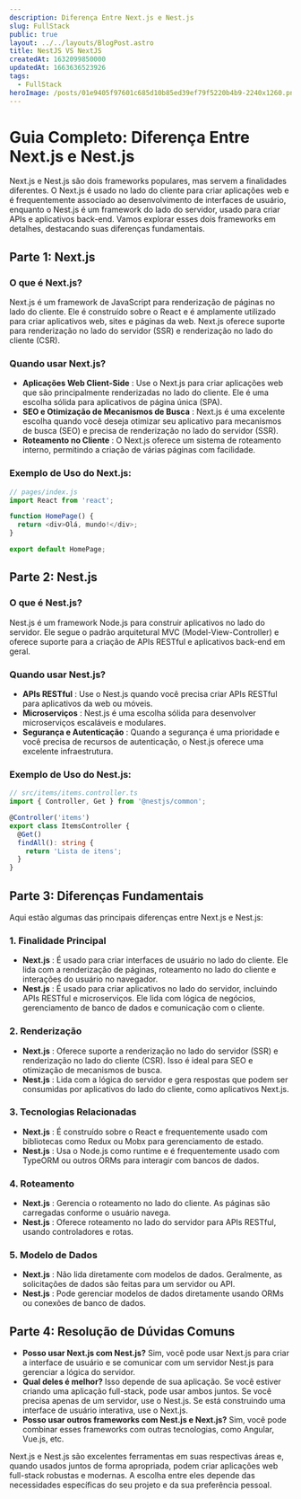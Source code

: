 ```yaml
---
description: Diferença Entre Next.js e Nest.js
slug: FullStack
public: true
layout: ../../layouts/BlogPost.astro
title: NestJS VS NextJS
createdAt: 1632099850000
updatedAt: 1663636523926
tags:
  - FullStack
heroImage: /posts/01e9405f97601c685d10b85ed39ef79f5220b4b9-2240x1260.png
---
```



# Guia Completo: Diferença Entre Next.js e Nest.js

Next.js e Nest.js são dois frameworks populares, mas servem a finalidades diferentes. O Next.js é usado no lado do cliente para criar aplicações web e é frequentemente associado ao desenvolvimento de interfaces de usuário, enquanto o Nest.js é um framework do lado do servidor, usado para criar APIs e aplicativos back-end. Vamos explorar esses dois frameworks em detalhes, destacando suas diferenças fundamentais.
## Parte 1: Next.js
### O que é Next.js?

Next.js é um framework de JavaScript para renderização de páginas no lado do cliente. Ele é construído sobre o React e é amplamente utilizado para criar aplicativos web, sites e páginas da web. Next.js oferece suporte para renderização no lado do servidor (SSR) e renderização no lado do cliente (CSR).
### Quando usar Next.js? 
- **Aplicações Web Client-Side** : Use o Next.js para criar aplicações web que são principalmente renderizadas no lado do cliente. Ele é uma escolha sólida para aplicativos de página única (SPA). 
- **SEO e Otimização de Mecanismos de Busca** : Next.js é uma excelente escolha quando você deseja otimizar seu aplicativo para mecanismos de busca (SEO) e precisa de renderização no lado do servidor (SSR). 
- **Roteamento no Cliente** : O Next.js oferece um sistema de roteamento interno, permitindo a criação de várias páginas com facilidade.
### Exemplo de Uso do Next.js:

```javascript
// pages/index.js
import React from 'react';

function HomePage() {
  return <div>Olá, mundo!</div>;
}

export default HomePage;
```


## Parte 2: Nest.js
### O que é Nest.js?

Nest.js é um framework Node.js para construir aplicativos no lado do servidor. Ele segue o padrão arquitetural MVC (Model-View-Controller) e oferece suporte para a criação de APIs RESTful e aplicativos back-end em geral.
### Quando usar Nest.js? 
- **APIs RESTful** : Use o Nest.js quando você precisa criar APIs RESTful para aplicativos da web ou móveis. 
- **Microserviços** : Nest.js é uma escolha sólida para desenvolver microserviços escaláveis e modulares. 
- **Segurança e Autenticação** : Quando a segurança é uma prioridade e você precisa de recursos de autenticação, o Nest.js oferece uma excelente infraestrutura.
### Exemplo de Uso do Nest.js:

```typescript
// src/items/items.controller.ts
import { Controller, Get } from '@nestjs/common';

@Controller('items')
export class ItemsController {
  @Get()
  findAll(): string {
    return 'Lista de itens';
  }
}
```


## Parte 3: Diferenças Fundamentais

Aqui estão algumas das principais diferenças entre Next.js e Nest.js:
### 1. Finalidade Principal 
- **Next.js** : É usado para criar interfaces de usuário no lado do cliente. Ele lida com a renderização de páginas, roteamento no lado do cliente e interações do usuário no navegador. 
- **Nest.js** : É usado para criar aplicativos no lado do servidor, incluindo APIs RESTful e microserviços. Ele lida com lógica de negócios, gerenciamento de banco de dados e comunicação com o cliente.
### 2. Renderização 
- **Next.js** : Oferece suporte a renderização no lado do servidor (SSR) e renderização no lado do cliente (CSR). Isso é ideal para SEO e otimização de mecanismos de busca. 
- **Nest.js** : Lida com a lógica do servidor e gera respostas que podem ser consumidas por aplicativos do lado do cliente, como aplicativos Next.js.
### 3. Tecnologias Relacionadas 
- **Next.js** : É construído sobre o React e frequentemente usado com bibliotecas como Redux ou Mobx para gerenciamento de estado. 
- **Nest.js** : Usa o Node.js como runtime e é frequentemente usado com TypeORM ou outros ORMs para interagir com bancos de dados.
### 4. Roteamento 
- **Next.js** : Gerencia o roteamento no lado do cliente. As páginas são carregadas conforme o usuário navega. 
- **Nest.js** : Oferece roteamento no lado do servidor para APIs RESTful, usando controladores e rotas.
### 5. Modelo de Dados 
- **Next.js** : Não lida diretamente com modelos de dados. Geralmente, as solicitações de dados são feitas para um servidor ou API. 
- **Nest.js** : Pode gerenciar modelos de dados diretamente usando ORMs ou conexões de banco de dados.
## Parte 4: Resolução de Dúvidas Comuns 
- **Posso usar Next.js com Nest.js?**  Sim, você pode usar Next.js para criar a interface de usuário e se comunicar com um servidor Nest.js para gerenciar a lógica do servidor. 
- **Qual deles é melhor?**  Isso depende de sua aplicação. Se você estiver criando uma aplicação full-stack, pode usar ambos juntos. Se você precisa apenas de um servidor, use o Nest.js. Se está construindo uma interface de usuário interativa, use o Next.js. 
- **Posso usar outros frameworks com Nest.js e Next.js?**  Sim, você pode combinar esses frameworks com outras tecnologias, como Angular, Vue.js, etc.

Next.js e Nest.js são excelentes ferramentas em suas respectivas áreas e, quando usados juntos de forma apropriada, podem criar aplicações web full-stack robustas e modernas. A escolha entre eles depende das necessidades específicas do seu projeto e da sua preferência pessoal.